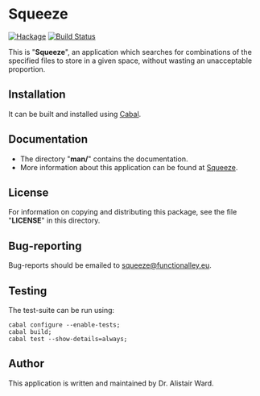 # **Squeeze**

[![Hackage](https://img.shields.io/hackage/v/squeeze.svg)](https://hackage.haskell.org/package/squeeze) [![Build Status](https://travis-ci.org/functionalley/Squeeze.svg?branch=master)](https://travis-ci.org/functionalley/Squeeze)

This is "**Squeeze**", an application which searches for combinations of the specified files to store in a given space,
without wasting an unacceptable proportion.

## Installation

It can be built and installed using [Cabal](https://www.haskell.org/cabal/users-guide/installing-packages.html).

## Documentation
* The directory "**man/**" contains the documentation.
* More information about this application can be found at [Squeeze](http://functionalley.eu/Squeeze/squeeze.html).

## License

For information on copying and distributing this package, see the file "**LICENSE**" in this directory.

## Bug-reporting

Bug-reports should be emailed to <squeeze@functionalley.eu>.

## Testing

The test-suite can be run using:

    cabal configure --enable-tests;
    cabal build;
    cabal test --show-details=always;

## Author

This application is written and maintained by Dr. Alistair Ward.



